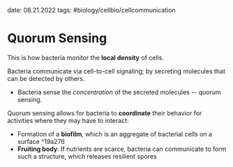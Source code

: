 date: 08.21.2022
tags:   #biology/cellbio/cellcommunication 
# Quorum Sensing
This is how bacteria monitor the **local density** of cells.

Bacteria communicate via cell-to-cell signaling; by secreting molecules that can be detected by others.
- Bacteria sense the *concentration* of the secreted molecules -- quorum sensing.

Quorum sensing allows for bacteria to **coordinate** their behavior for activities where they may have to interact:
- Formation of a **biofilm**, which is an aggregate of bacterial cells on a surface ^19a276
- **Fruiting body**: If nutrients are scarce, bacteria can communicate to form such a structure, which releases resilient spores